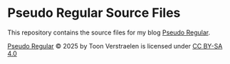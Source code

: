 # Pseudo Regular Source Files

This repository contains the source files for my blog [Pseudo Regular](https://tovrstra.github.io/).

[Pseudo Regular](https://tovrstra.github.io)
© 2025 by Toon Verstraelen is licensed under
[CC BY-SA 4.0](https://creativecommons.org/licenses/by-sa/4.0/)
